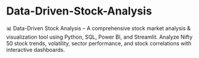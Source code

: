 # Data-Driven-Stock-Analysis
📊 Data-Driven Stock Analysis – A comprehensive stock market analysis &amp; visualization tool using Python, SQL, Power BI, and Streamlit. Analyze Nifty 50 stock trends, volatility, sector performance, and stock correlations with interactive dashboards.
